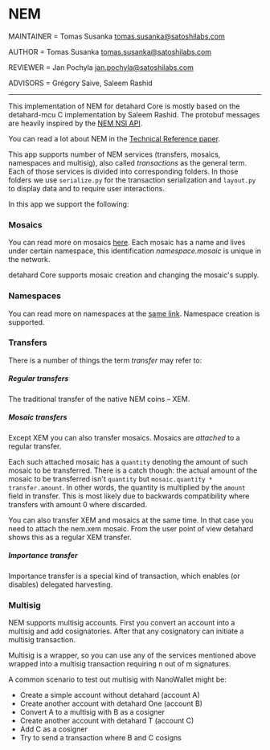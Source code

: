 # NEM

MAINTAINER = Tomas Susanka <tomas.susanka@satoshilabs.com>

AUTHOR = Tomas Susanka <tomas.susanka@satoshilabs.com>

REVIEWER = Jan Pochyla <jan.pochyla@satoshilabs.com>

ADVISORS = Grégory Saive, Saleem Rashid

-----

This implementation of NEM for detahard Core is mostly based on the detahard-mcu C implementation by Saleem Rashid. The protobuf messages are heavily inspired by the [NEM NSI API](https://nemproject.github.io/).

You can read a lot about NEM in the [Technical Reference paper](https://nem.io/wp-content/themes/nem/files/NEM_techRef.pdf).

This app supports number of NEM services (transfers, mosaics, namespaces and multisig), also called _transactions_ as the general term. Each of those services is divided into corresponding folders. In those folders we use `serialize.py` for the transaction serialization and `layout.py` to display data and to require user interactions.

In this app we support the following:

### Mosaics

You can read more on mosaics [here](https://blog.nem.io/mosaics-and-namespaces-2/). Each mosaic has a name and lives under certain namespace, this identification _namespace.mosaic_ is unique in the network.

detahard Core supports mosaic creation and changing the mosaic's supply.

### Namespaces

You can read more on namespaces at the [same link](https://blog.nem.io/mosaics-and-namespaces-2/). Namespace creation is supported.

### Transfers

There is a number of things the term _transfer_ may refer to:

##### Regular transfers

The traditional transfer of the native NEM coins – XEM.

##### Mosaic transfers

Except XEM you can also transfer mosaics. Mosaics are _attached_ to a regular transfer.

Each such attached mosaic has a `quantity` denoting the amount of such mosaic to be transferred. There is a catch though: the actual amount of the mosaic to be transferred isn't `quantity` but `mosaic.quantity * transfer.amount`. In other words, the quantity is multiplied by the `amount` field in transfer. This is most likely due to backwards compatibility where transfers with amount 0 where discarded.

You can also transfer XEM and mosaics at the same time. In that case you need to attach the nem.xem mosaic. From the user point of view detahard shows this as a regular XEM transfer.

##### Importance transfer

Importance transfer is a special kind of transaction, which enables (or disables) delegated harvesting.

### Multisig

NEM supports multisig accounts. First you convert an account into a multisig and add cosignatories. After that any cosignatory can initiate a multisig transaction.

Multisig is a wrapper, so you can use any of the services mentioned above wrapped into a multisig transaction requiring n out of m signatures.

A common scenario to test out multisig with NanoWallet might be:

- Create a simple account without detahard (account A)
- Create another account with detahard One (account B)
- Convert A to a multisig with B as a cosigner
- Create another account with detahard T (account C)
- Add C as a cosigner
- Try to send a transaction where B and C cosigns
